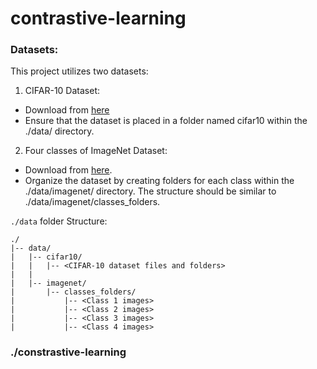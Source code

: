 # contrastive-learning

### Datasets:

This project utilizes two datasets:

1. CIFAR-10 Dataset:

- Download from [here](https://www.cs.toronto.edu/~kriz/cifar.html)
- Ensure that the dataset is placed in a folder named cifar10 within the ./data/ directory.


2. Four classes of ImageNet Dataset:

- Download from [here](https://www.kaggle.com/c/imagenet-object-localization-challenge/data).
- Organize the dataset by creating folders for each class within the ./data/imagenet/ directory. The structure should be similar to ./data/imagenet/classes_folders.

`./data` folder Structure:

```
./
|-- data/
|   |-- cifar10/
|   |   |-- <CIFAR-10 dataset files and folders>
|   |
|   |-- imagenet/
|       |-- classes_folders/
|           |-- <Class 1 images>
|           |-- <Class 2 images>
|           |-- <Class 3 images>
|           |-- <Class 4 images>
```

### ./constrastive-learning

